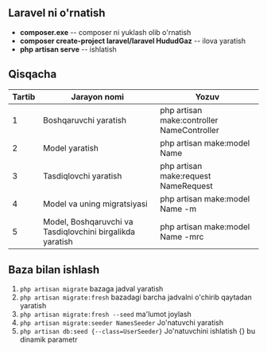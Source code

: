 ## Laravel ni o'rnatish

- **composer.exe** -- composer ni yuklash olib o'rnatish
- **composer create-project laravel/laravel HududGaz** -- ilova yaratish
- **php artisan serve** -- ishlatish

## Qisqacha
<table style="width: 100%">
    <thead>
        <th>Tartib</th>
        <th>Jarayon nomi</th>
        <th>Yozuv</th>
    </thead>
    <tbody>
        <tr>
            <td>1</td>
            <td>Boshqaruvchi yaratish</td>
            <td>php artisan make:controller NameController</td>
        </tr>
        <tr>
            <td>2</td>
            <td>Model yaratish</td>
            <td>php artisan make:model Name</td>
        </tr>
        <tr>
            <td>3</td>
            <td>Tasdiqlovchi yaratish</td>
            <td>php artisan make:request NameRequest</td>
        </tr>
        <tr>
            <td>4</td>
            <td>Model va uning migratsiyasi</td>
            <td>php artisan make:model Name -m</td>
        </tr>
        <tr>
            <td>5</td>
            <td>Model, Boshqaruvchi va Tasdiqlovchini birgalikda yaratish</td>
            <td>php artisan make:model Name -mrc</td>
        </tr>
    </tbody>
</table>

## Baza bilan ishlash
1. ``php artisan migrate`` bazaga jadval yaratish
2. ``php artisan migrate:fresh`` bazadagi barcha jadvalni o'chirib qaytadan yaratish
3. ``php artisan migrate:fresh --seed`` ma'lumot joylash
4. ``php artisan migrate:seeder NamesSeeder`` Jo'natuvchi yaratish
5. ``php artisan db:seed {--class=UserSeeder}`` Jo'natuvchini ishlatish {} bu dinamik parametr
